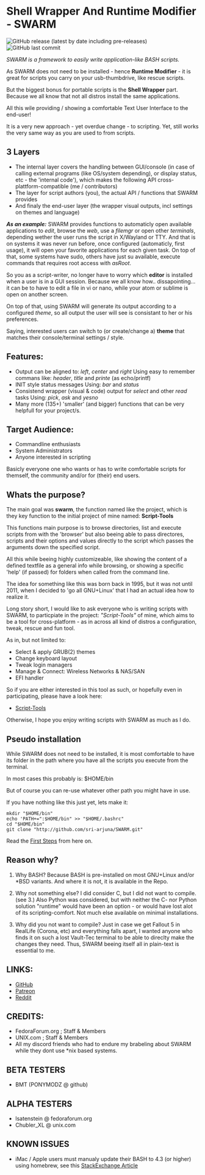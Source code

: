 Shell Wrapper And Runtime Modifier - SWARM
==========================================
![GitHub release (latest by date including pre-releases)](https://img.shields.io/github/v/release/sri-arjuna/SWARM?include_prereleases) ![GitHub last commit](https://img.shields.io/github/last-commit/sri-arjuna/SWARM) 

_SWARM is a framework to easily write application-like BASH scripts._

As SWARM does not need to be installed - hence **Runtime Modifier** -
it is great for scripts you carry on your usb-thumbdrive, like rescue scripts.

But the biggest bonus for portable scripts is the **Shell Wrapper** part.
Because we all know that not all distros install the same applications.

All this wile providing / showing a comfortable Text User Interface to the end-user!

It is a very new approach - yet overdue change - to scripting.
Yet, still works the very same way as you are used to from scripts.


3 Layers
--------

* The internal layer covers the handling between GUI/console (in case of calling external programs (like OS/system depending), or display status, etc - the 'internal code'), which makes the following API cross-plattform-compatible (me / contributors)
* The layer for script authors (you), the actual API / functions that SWARM provides
* And finaly the end-user layer (the wrapper visual outputs, incl settings on themes and language)

___As an example:___
SWARM provides functions to automaticly open available applications to _edit_, browse the _web_, use a _filemgr_ or open other _terminals_, depending wether the user runs the script in X/Wayland or TTY.
And that is on systems it was never run before, once configured (automaticly, first usage), it will open your favorite applications for each given task.
On top of that, some systems have sudo, others have just su available, execute commands that requires root access with _asRoot_.

So you as a script-writer, no longer have to worry which __editor__ is installed when a user is in a GUI session.
Because we all know how.. dissapointing... it can be to have to edit a file in vi or nano, while your atom or sublime is open on another screen.

On top of that, using SWARM will generate its output according to a configured _theme_,
so all output the user will see is consistant to her or his preferences.

Saying, interested users can switch to (or create/change a) __theme__ that matches their console/terminal settings / style.


Features:
---------

* Output can be aligned to: _left_, _center_ and _right_
  Using easy to remember commans like: *header*, *title* and *printe* (as echo/printf)
* INIT style status messages
  Using: *bar* and *status*
* Consistend wrapper (visual & code) output for _select_ and other _read_ tasks
  Using: *pick*, *ask* and *yesno*
* Many more (135+) 'smaller' (and bigger) functions that can be very helpfull for your project/s.


Target Audience:
----------------

* Commandline enthusiasts
* System Administrators
* Anyone interested in scripting

Basicly everyone one who wants or has to write comfortable scripts for themself, the community and/or for (their) end users.


Whats the purpose?
------------------

The main goal was **swarm**, the function named like the project,
which is they key function to the initial project of mine named: **Script-Tools**

This functions main purpose is to browse directories, list and execute scripts
from with the 'browser' but also beeing able to pass directores, scripts and their options
and values directly to the script which passes the arguments down the specified script.

All this while beeing highly customizeable, like showing the content of a defined textfile as
a general info while browsing, or showing a specific 'help' (if passed) for folders
when called from the command line.

The idea for something like this was born back in 1995, but it was not until 2011,
when I decided to 'go all GNU+Linux' that I had an actual idea how to realize it.

Long story short, I would like to ask everyone who is writing scripts with SWARM,
to particpiate in the project: _"Script-Tools"_ of mine, which aims to be a tool for cross-platform -
as in across all kind of distros a configuration, tweak, rescue and fun tool.

As in, but not limited to:
* Select & apply GRUB(2) themes
* Change keyboard layout
* Tweak login managers
* Manage & Connect: Wireless Networks & NAS/SAN
* EFI handler

So if you are either interested in this tool as such, or hopefully even in participating,
please have a look here:
* [Script-Tools](https://github.com/sri-arjuna/script-tools)

Otherwise, I hope you enjoy writing scripts with SWARM as much as I do.


Pseudo installation
-------------------

While SWARM does not need to be installed, it is most comfortable to have its folder
in the path where you have all the scripts you execute from the terminal.

In most cases this probably is: $HOME/bin

But of course you can re-use whatever other path you might have in use.

If you have nothing like this just yet, lets make it:

    mkdir "$HOME/bin"
    echo 'PATH+=":$HOME/bin" >> "$HOME/.bashrc"
    cd "$HOME/bin"
    git clone "http://github.com/sri-arjuna/SWARM.git"

Read the [First Steps](./docs/First_Steps.md) from here on.


Reason why?
-----------

1. Why BASH?
Because BASH is pre-installed on most GNU+Linux and/or *BSD variants.
And where it is not, it is available in the Repo.

2. Why not something else?
I did consider C, but I did not want to compile. (see 3.)
Also Python was considered, but with neither the C- nor Python solution
"runtime" would have been an option - or would have lost alot of its scripting-comfort.
Not much else available on minimal installations.

3. Why did you not want to compile?
Just in case we get Fallout 5 in RealLife (Corona, etc) and everything falls apart,
I wanted anyone who finds it on such a lost Vault-Tec terminal to be able to direclty
make the changes they need. Thus, SWARM beeing itself all in plain-text is essential to me.


LINKS:
------

* [GitHub](http://www.github.com/sri-arjuna/SWARM)
* [Patreon](https://www.patreon.com/script_tools?fan_landing=true)
* [Reddit](http://www.reddit.com/r/SWARM_BASH)


CREDITS:
--------

* FedoraForum.org ; Staff & Members
* UNIX.com ; Staff & Members
* All my discord friends who had to endure my brabeling about SWARM while they dont use *nix based systems.


BETA TESTERS
-------------

* BMT (PONYMODZ @ github)


ALPHA TESTERS
-------------

* lsatenstein @ fedoraforum.org
* Chubler_XL @ unix.com


KNOWN ISSUES
------------

* iMac / Apple users must manualy update their BASH to 4.3 (or higher) using homebrew, see this [StackExchange Article](https://apple.stackexchange.com/questions/193411/update-bash-to-version-4-0-on-osx/197172#197172)
